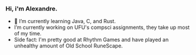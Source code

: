 ### Hi, i'm Alexandre.
- 🌱 I’m currently learning Java, C, and Rust.
- I’m currently working on UFU's compsci assignments, they take up most of my time.
- Side fact: I'm pretty good at Rhythm Games and have played an unhealthy amount of Old School RuneScape.
<!--
**LeppyT/LeppyT** is a ✨ _special_ ✨ repository because its `README.md` (this file) appears on your GitHub profile.

Here are some ideas to get you started:

- 🔭 I’m currently working on ...
- 🌱 I’m currently learning ...
- 👯 I’m looking to collaborate on ...
- 🤔 I’m looking for help with ...
- 💬 Ask me about ...
- 📫 How to reach me: ...
- 😄 Pronouns: ...
- ⚡ Fun fact: ...
-->
